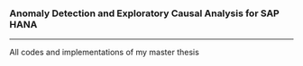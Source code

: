 ### Anomaly Detection and Exploratory Causal Analysis for SAP HANA 
-----------------------------
All codes and implementations of my master thesis

